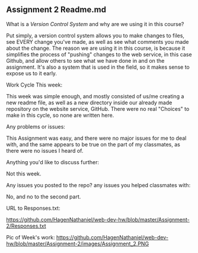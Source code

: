 ## Assignment 2 Readme.md

What is a *Version Control System* and why are we using it in this course?

Put simply, a version control system allows you to make changes to files, see EVERY change
you've made, as well as see what comments you made about the change. The reason we are
using it in this course, is because it simplifies the process of "pushing" changes to the web service, in this case Github, and allow others to see what we have done in and on the assignment. It's also a system that is used in the field, so it makes sense to expose us to it early.

Work Cycle This week:

This week was simple enough, and mostly consisted of us/me creating a new readme file, as well as a new directory inside our already made repository on the website service, GitHub. There were no real "Choices" to make in this cycle, so none are written here.

Any problems or issues:

This Assignment was easy, and there were no major issues for me to deal with, and the same appears to be true on the part of my classmates, as there were no issues I heard of.

Anything you'd like to discuss further:

Not this week.

Any issues you posted to the repo? any issues you helped classmates with:

No, and no to the second part.

URL to Responses.txt:

https://github.com/HagenNathaniel/web-dev-hw/blob/master/Assignment-2/Responses.txt

Pic of Week's work:
https://github.com/HagenNathaniel/web-dev-hw/blob/master/Assignment-2/images/Assignment_2.PNG
